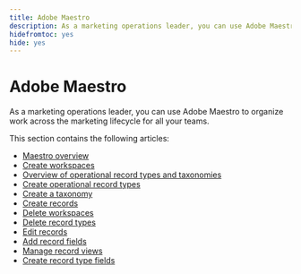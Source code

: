 ```yaml
---
title: Adobe Maestro 
description: As a marketing operations leader, you can use Adobe Maestro to to organize work across the marketing lifecycle for all your teams.
hidefromtoc: yes
hide: yes
---
```


<!--udpate the metadata with real information when making this avilable in TOC and in the left nav-->

# Adobe Maestro

As a marketing operations leader, you can use Adobe Maestro to organize work across the marketing lifecycle for all your teams.

This section contains the following articles: 

* [Maestro overview](maestro-overview.md)
* [Create workspaces](create-workspaces.md)
* [Overview of operational record types and taxonomies](overview-of-record-types-and-taxonomies.md)
* [Create operational record types](create-operational-record-types.md)
* [Create a taxonomy](create-a-taxonomy.md)
* [Create records](create-records.md)
* [Delete workspaces](delete-workspaces.md)
* [Delete record types](delete-record-types.md)
* [Edit records](edit-records.md)
* [Add record fields](add-record-fields.md)
* [Manage record views](manage-record-views.md)
* [Create record type fields](create-record-type-fields.md)

